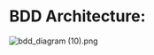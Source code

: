 # BDD Architecture:
![bdd_diagram (10).png](/.attachments/bdd_diagram%20(10)-53523d8a-2d32-4697-b819-23c613206a7d.png)


